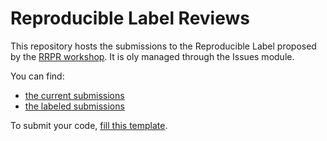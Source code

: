 # Reproducible Label Reviews

This repository hosts the submissions to the Reproducible Label proposed by the [RRPR workshop](https://rrpr2020.sciencesconf.org).
It is oly managed through the Issues module.

You can find:

- [the current submissions](https://github.com/RLPR/LabelReviews/issues?q=label%3A%22ICPR+2020%22)
- [the labeled submissions](https://github.com/RLPR/LabelReviews/issues?q=label%3A%22Accepted+%F0%9F%8D%BE%22)

To submit your code, [fill this template](https://github.com/RLPR/LabelReviews/issues/new?template=new-review-request.md).
